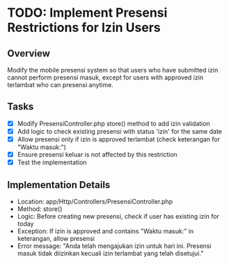 # TODO: Implement Presensi Restrictions for Izin Users

## Overview
Modify the mobile presensi system so that users who have submitted izin cannot perform presensi masuk, except for users with approved izin terlambat who can presensi anytime.

## Tasks
- [x] Modify PresensiController.php store() method to add izin validation
- [x] Add logic to check existing presensi with status 'izin' for the same date
- [x] Allow presensi only if izin is approved terlambat (check keterangan for "Waktu masuk:")
- [x] Ensure presensi keluar is not affected by this restriction
- [x] Test the implementation

## Implementation Details
- Location: app/Http/Controllers/PresensiController.php
- Method: store()
- Logic: Before creating new presensi, check if user has existing izin for today
- Exception: If izin is approved and contains "Waktu masuk:" in keterangan, allow presensi
- Error message: "Anda telah mengajukan izin untuk hari ini. Presensi masuk tidak diizinkan kecuali izin terlambat yang telah disetujui."
